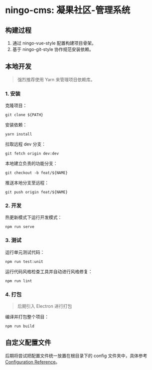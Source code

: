 # ningo-cms: 凝果社区-管理系统

## 构建过程

1. 通过 ningo-vue-style 配置构建项目骨架。
2. 基于 ningo-git-style 协作规范安装依赖。

## 本地开发

> 强烈推荐使用 Yarn 来管理项目依赖库。

### 1. 安装

克隆项目：

```
git clone ${PATH}
```

安装依赖：

```shell
yarn install
```

拉取远程 dev 分支：

```shell
git fetch origin dev:dev
```

本地建立负责的功能分支：

```shell
git checkout -b feat/${NAME}
```

推送本地分支至远程：

```shell
git push origin feat/${NAME}
```

### 2. 开发

热更新模式下运行开发模式：

```shell
npm run serve
```

### 3. 测试

运行单元测试代码：

```shell
npm run test:unit
```

运行代码风格检查工具并自动进行风格修复：

```shell
npm run lint
```

### 4. 打包

> 后期引入 Electron 进行打包

编译并打包整个项目：

```shell
npm run build
```

## 自定义配置文件

后期将尝试把配置文件统一放置在根目录下的 config 文件夹中，具体参考 [Configuration Reference](https://cli.vuejs.org/config/)。
